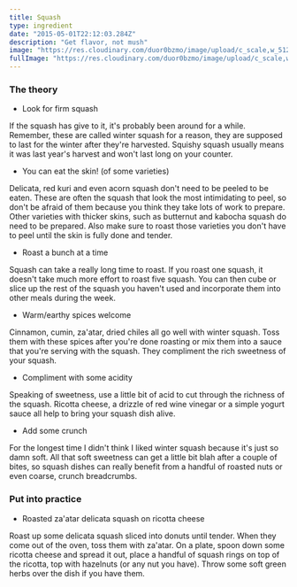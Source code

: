 ```yaml
---
title: Squash
type: ingredient
date: "2015-05-01T22:12:03.284Z"
description: "Get flavor, not mush"
image: "https://res.cloudinary.com/duor0bzmo/image/upload/c_scale,w_512/v1586827687/mikestinykitchen/delicata-top.jpg"
fullImage: "https://res.cloudinary.com/duor0bzmo/image/upload/c_scale,w_1024/v1586827687/mikestinykitchen/delicata-top.jpg"
---
```


### The theory

- Look for firm squash

If the squash has give to it, it's probably been around for a while. Remember,
these are called winter squash for a reason, they are supposed to last for the
winter after they're harvested. Squishy squash usually means it was last year's
harvest and won't last long on your counter.

- You can eat the skin! (of some varieties)

Delicata, red kuri and even acorn squash don't need to be peeled to be eaten.
These are often the squash that look the most intimidating to peel, so don't be
afraid of them because you think they take lots of work to prepare. Other
varieties with thicker skins, such as butternut and kabocha squash do need to be
prepared. Also make sure to roast those varieties you don't have to peel until
the skin is fully done and tender.

- Roast a bunch at a time

Squash can take a really long time to roast. If you roast one squash, it doesn't
take much more effort to roast five squash. You can then cube or slice up the
rest of the squash you haven't used and incorporate them into other meals during
the week.

- Warm/earthy spices welcome

Cinnamon, cumin, za'atar, dried chiles all go well with winter squash. Toss them
with these spices after you're done roasting or mix them into a sauce that
you're serving with the squash. They compliment the rich sweetness of your
squash.

- Compliment with some acidity

Speaking of sweetness, use a little bit of acid to cut through the richness of
the squash. Ricotta cheese, a drizzle of red wine vinegar or a simple yogurt
sauce all help to bring your squash dish alive.

- Add some crunch

For the longest time I didn't think I liked winter squash because it's just so
damn soft. All that soft sweetness can get a little bit blah after a couple of
bites, so squash dishes can really benefit from a handful of roasted nuts or
even coarse, crunch breadcrumbs.

### Put into practice

- Roasted za'atar delicata squash on ricotta cheese

Roast up some delicata squash sliced into donuts until tender. When they come out
of the oven, toss them with za'atar. On a plate, spoon down some ricotta cheese
and spread it out, place a handful of squash rings on top of the ricotta, top
with hazelnuts (or any nut you have). Throw some soft green herbs over the dish
if you have them.
